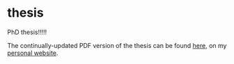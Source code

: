 # thesis
PhD thesis!!!!!

The continually-updated PDF version of the thesis can be found [here](http://www.ericmjl.com/cv/thesis.pdf), on my [personal website](http://www.ericmjl.com/).
